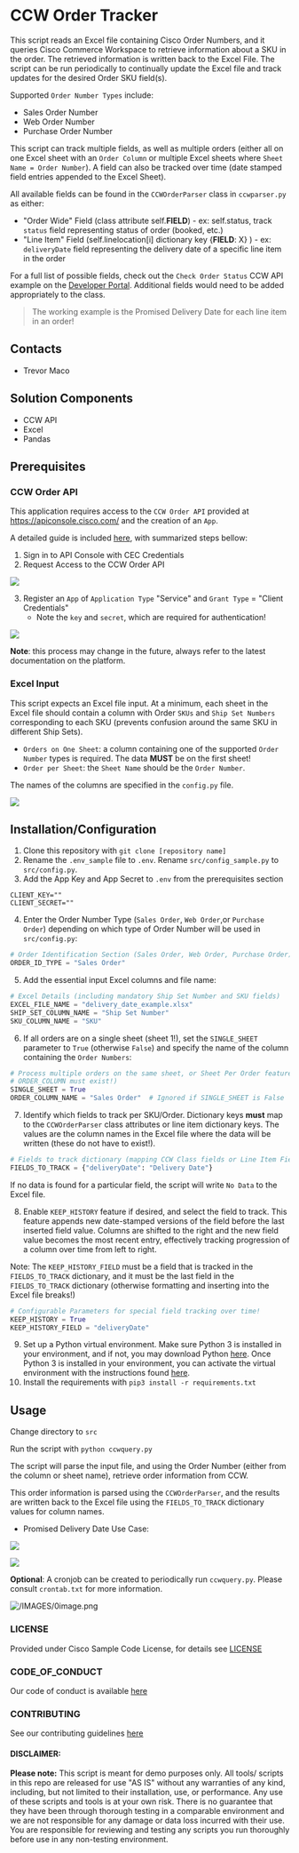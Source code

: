 # CCW Order Tracker

This script reads an Excel file containing Cisco Order Numbers, and it queries Cisco Commerce Workspace to retrieve information about a SKU in the order. The retrieved information is written back to the Excel File. The script can be run periodically to continually update the Excel file and track updates for the desired Order SKU field(s).

Supported `Order Number Types` include:
* Sales Order Number
* Web Order Number
* Purchase Order Number

This script can track multiple fields, as well as multiple orders (either all on one Excel sheet with an `Order Column` or multiple Excel sheets where `Sheet Name = Order Number`). A field can also be tracked over time (date stamped field entries appended to the Excel Sheet).

All available fields can be found in the `CCWOrderParser` class in `ccwparser.py` as either:
* "Order Wide" Field (class attribute self.**FIELD**) - ex: self.status, track `status` field representing status of order (booked, etc.)
* "Line Item" Field (self.linelocation[i] dictionary key {**FIELD**: X} ) - ex: `deliveryDate` field representing the delivery date of a specific line item in the order

For a full list of possible fields, check out the `Check Order Status` CCW API example on the [Developer Portal](https://apidocs-prod.cisco.com/). Additional fields would need to be added appropriately to the class.

> The working example is the Promised Delivery Date for each line item in an order!

## Contacts
* Trevor Maco

## Solution Components
* CCW API
* Excel
* Pandas

## Prerequisites

### CCW Order API

This application requires access to the `CCW Order API` provided at https://apiconsole.cisco.com/ and the creation of an `App`. 

A detailed guide is included [here](https://apiconsole.cisco.com/docs/read/overview/Platform_Introduction), with summarized steps bellow:

1. Sign in to API Console with CEC Credentials
2. Request Access to the CCW Order API

![](IMAGES/request_access_to_api.png)

3. Register an `App` of `Application Type` "Service" and `Grant Type`  = "Client Credentials"
    * Note the `key` and `secret`, which are required for authentication!

![](IMAGES/register_app.png)

**Note**: this process may change in the future, always refer to the latest documentation on the platform.

### Excel Input

This script expects an Excel file input. At a minimum, each sheet in the Excel file should contain a column with Order `SKUs` and `Ship Set Numbers` corresponding to each SKU (prevents confusion around the same SKU in different Ship Sets).


* `Orders on One Sheet`: a column containing one of the supported `Order Number` types is required. The data **MUST** be on the first sheet!
* `Order per Sheet`: the `Sheet Name` should be the `Order Number`.

The names of the columns are specified in the `config.py` file.
  
![](IMAGES/excel_input_example.png)


## Installation/Configuration
1. Clone this repository with `git clone [repository name]`
2. Rename the `.env_sample` file to `.env`. Rename `src/config_sample.py` to `src/config.py`.
3. Add the App Key and App Secret to `.env` from the prerequisites section
```dotenv
CLIENT_KEY=""
CLIENT_SECRET=""
```
4. Enter the Order Number Type (`Sales Order`, `Web Order`,or `Purchase Order`) depending on which type of Order Number will be used in `src/config.py`:
```python
# Order Identification Section (Sales Order, Web Order, Purchase Order)
ORDER_ID_TYPE = "Sales Order"
```
5. Add the essential input Excel columns and file name: 
```python
# Excel Details (including mandatory Ship Set Number and SKU fields)
EXCEL_FILE_NAME = "delivery_date_example.xlsx"
SHIP_SET_COLUMN_NAME = "Ship Set Number"
SKU_COLUMN_NAME = "SKU"
```
6. If all orders are on a single sheet (sheet 1!), set the `SINGLE_SHEET` parameter to `True` (otherwise `False`) and specify the name of the column containing the `Order Numbers`:
```python
# Process multiple orders on the same sheet, or Sheet Per Order feature (if multiple orders on a single sheet,
# ORDER_COLUMN must exist!)
SINGLE_SHEET = True
ORDER_COLUMN_NAME = "Sales Order"  # Ignored if SINGLE_SHEET is False
```
7. Identify which fields to track per SKU/Order. Dictionary keys **must** map to the `CCWOrderParser` class attributes or line item dictionary keys. The values are the column names in the Excel file where the data will be written (these do not have to exist!). 
```python
# Fields to track dictionary (mapping CCW Class fields or Line Item Fields to Excel Columns Names)
FIELDS_TO_TRACK = {"deliveryDate": "Delivery Date"}
```
If no data is found for a particular field, the script will write `No Data` to the Excel file.

8. Enable `KEEP_HISTORY` feature if desired, and select the field to track. This feature appends new date-stamped versions of the field before the last inserted field value. Columns are shifted to the right and the new field value becomes the most recent entry, effectively tracking progression of a column over time from left to right.

Note: The `KEEP_HISTORY_FIELD` must be a field that is tracked in the `FIELDS_TO_TRACK` dictionary, and it must be the last field in the `FIELDS_TO_TRACK` dictionary (otherwise formatting and inserting into the Excel file breaks!)
```python
# Configurable Parameters for special field tracking over time!
KEEP_HISTORY = True
KEEP_HISTORY_FIELD = "deliveryDate"
```
9. Set up a Python virtual environment. Make sure Python 3 is installed in your environment, and if not, you may download Python [here](https://www.python.org/downloads/). Once Python 3 is installed in your environment, you can activate the virtual environment with the instructions found [here](https://docs.python.org/3/tutorial/venv.html).
10. Install the requirements with `pip3 install -r requirements.txt`


## Usage

Change directory to `src`

Run the script with `python ccwquery.py`

The script will parse the input file, and using the Order Number (either from the column or sheet name), retrieve order information from CCW.

This order information is parsed using the `CCWOrderParser`, and the results are written back to the Excel file using the `FIELDS_TO_TRACK` dictionary values for column names.

* Promised Delivery Date Use Case:

![](IMAGES/console_output.png)

![](IMAGES/excel_output.png)

**Optional**: A cronjob can be created to periodically run `ccwquery.py`. Please consult `crontab.txt` for more information.


![/IMAGES/0image.png](/IMAGES/0image.png)

### LICENSE

Provided under Cisco Sample Code License, for details see [LICENSE](LICENSE.md)

### CODE_OF_CONDUCT

Our code of conduct is available [here](CODE_OF_CONDUCT.md)

### CONTRIBUTING

See our contributing guidelines [here](CONTRIBUTING.md)

#### DISCLAIMER:
<b>Please note:</b> This script is meant for demo purposes only. All tools/ scripts in this repo are released for use "AS IS" without any warranties of any kind, including, but not limited to their installation, use, or performance. Any use of these scripts and tools is at your own risk. There is no guarantee that they have been through thorough testing in a comparable environment and we are not responsible for any damage or data loss incurred with their use.
You are responsible for reviewing and testing any scripts you run thoroughly before use in any non-testing environment.